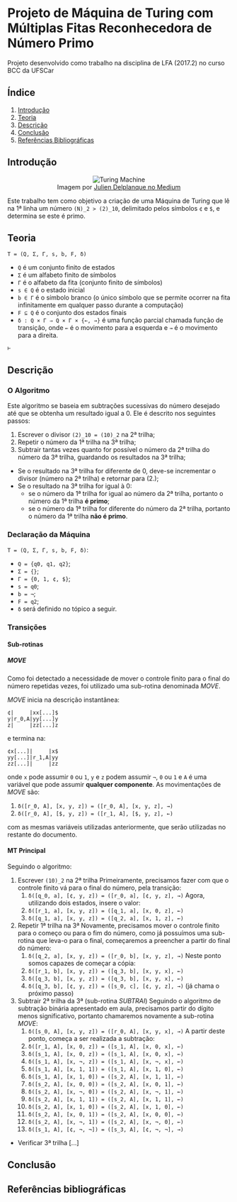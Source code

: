 # Projeto de Máquina de Turing com Múltiplas Fitas Reconhecedora de Número Primo

Projeto desenvolvido como trabalho na disciplina de LFA (2017.2) no curso BCC da UFSCar

## Índice

1. [Introdução](#introdução)
1. [Teoria](#teoria)
1. [Descrição](#descrição)
1. [Conclusão](#conclusão)
1. [Referências Bibliográficas](#referências-bibliográficas)

## Introdução

<p align="center">
    <img alt="Turing Machine" src="https://pagez.com/attachments/337/article/3508/e22a805a0cab3825ecddce1102553c02.gif" />
    <br>
    Imagem por <a href="https://medium.com/concerning-pharo/a-turing-machine-simulator-written-in-pharo-fda74e1a705b">Julien Delplanque no Medium</a>
</p>

Este trabalho tem como objetivo a criação de uma Máquina de Turing que lê na 1ª linha um número `(N)_2 > (2)_10`, delimitado pelos símbolos `¢` e `$`, e determina se este é primo.

## Teoria

`T = (Q, Σ, Γ, s, b, F, δ)`

- `Q` é um conjunto finito de estados
- `Σ` é um alfabeto finito de símbolos
- `Γ` é o alfabeto da fita (conjunto finito de símbolos)
- `s ∈ Q` é o estado inicial
- `b ∈ Γ` é o símbolo branco (o único símbolo que se permite ocorrer na fita infinitamente em qualquer passo durante a computação)
- `F ⊆ Q` é o conjunto dos estados finais
- `δ : Q × Γ ⇒ Q × Γ × {←, →}` é uma função parcial chamada função de transição, onde `←` é o movimento para a esquerda e `→` é o movimento para a direita.

`⊢`

## Descrição

### O Algoritmo

Este algoritmo se baseia em subtrações sucessivas do número desejado até que se obtenha um resultado igual a 0. Ele é descrito nos seguintes passos:

1. Escrever o divisor `(2)_10 = (10)_2` na 2ª trilha;
1. Repetir o número da 1ª trilha na 3ª trilha;
1. Subtrair tantas vezes quanto for possível o número da 2ª trilha do número da 3ª trilha, guardando os resultados na 3ª trilha;

- Se o resultado na 3ª trilha for diferente de 0, deve-se incrementar o divisor (número na 2ª trilha) e retornar para (2.);
- Se o resultado na 3ª trilha for igual à 0:
    - se o número da 1ª trilha for igual ao número da 2ª trilha, portanto o número da 1ª trilha **é primo**;
    - se o número da 1ª trilha for diferente  do número da 2ª trilha, portanto o número da 1ª trilha **não é primo**.

### Declaração da Máquina

`T = (Q, Σ, Γ, s, b, F, δ)`:

- `Q = {q0, q1, q2}`;
- `Σ = {}`;
- `Γ = {0, 1, ¢, $}`;
- `s = q0`;
- `b = ¬`;
- `F = q2`;
- `δ` será definido no tópico a seguir.

### Transições

#### Sub-rotinas

##### _MOVE_

Como foi detectado a necessidade de mover o controle finito para o final do número repetidas vezes, foi utilizado uma sub-rotina denominada _MOVE_.

_MOVE_ inicia na descrição instantânea:

```
¢|     |xx[...]$
y|r_0,A|yy[...]y
z|     |zz[...]z
```

e termina na:

```
¢x[...]|     |x$
yy[...]|r_1,A|yy
zz[...]|     |zz
```

onde `x` pode assumir `0` ou `1`, `y` e `z` podem assumir `¬`, `0` ou `1` e `A` é uma variável que pode assumir **qualquer componente**. As movimentações de _MOVE_ são:

1. `δ([r_0, A], [x, y, z]) = ([r_0, A], [x, y, z], →)`
1. `δ([r_0, A], [$, y, z]) = ([r_1, A], [$, y, z], ←)`

com as mesmas variáveis utilizadas anteriormente, que serão utilizadas no restante do documento.

#### MT Principal

Seguindo o algoritmo:

1. Escrever `(10)_2` na 2ª trilha
    Primeiramente, precisamos fazer com que o controle finito vá para o final do número, pela transição:
    1. `δ([q_0, a], [¢, y, z]) = ([r_0, a], [¢, y, z], →)`
    Agora, utilizando dois estados, insere o valor:
    1. `δ([r_1, a], [x, y, z]) = ([q_1, a], [x, 0, z], ←)`
    1. `δ([q_1, a], [x, y, z]) = ([q_2, a], [x, 1, z], ←)`
1. Repetir 1ª trilha na 3ª
    Novamente, precisamos mover o controle finito para o começo ou para o fim do número, como já possuímos uma sub-rotina que leva-o para o final, começaremos a preencher a partir do final do número:
    1. `δ([q_2, a], [x, y, z]) = ([r_0, b], [x, y, z], →)`
    Neste ponto somos capazes de começar a cópia:
    1. `δ([r_1, b], [x, y, z]) = ([q_3, b], [x, y, x], ←)`
    1. `δ([q_3, b], [x, y, z]) = ([q_3, b], [x, y, x], ←)`
    1. `δ([q_3, b], [¢, y, z]) = ([s_0, c], [¢, y, z], →)` (já chama o próximo passo)
1. Subtrair 2ª trilha da 3ª (sub-rotina _SUBTRAI_)
    Seguindo o algoritmo de subtração binária apresentado em aula, precisamos partir do dígito menos significativo, portanto chamaremos novamente a sub-rotina _MOVE_:
    1. `δ([s_0, A], [x, y, z]) = ([r_0, A], [x, y, x], →)`
    A partir deste ponto, começa a ser realizada a subtração:
    1. `δ([r_1, A], [x, 0, z]) = ([s_1, A], [x, 0, x], ←)`
    1. `δ([s_1, A], [x, 0, z]) = ([s_1, A], [x, 0, x], ←)`
    1. `δ([s_1, A], [x, ¬, z]) = ([s_1, A], [x, ¬, x], ←)`
    1. `δ([s_1, A], [x, 1, 1]) = ([s_1, A], [x, 1, 0], ←)`
    1. `δ([s_1, A], [x, 1, 0]) = ([s_2, A], [x, 1, 1], ←)`
    1. `δ([s_2, A], [x, 0, 0]) = ([s_2, A], [x, 0, 1], ←)`
    1. `δ([s_2, A], [x, ¬, 0]) = ([s_2, A], [x, ¬, 1], ←)`
    1. `δ([s_2, A], [x, 1, 1]) = ([s_2, A], [x, 1, 1], ←)`
    1. `δ([s_2, A], [x, 1, 0]) = ([s_2, A], [x, 1, 0], ←)`
    1. `δ([s_2, A], [x, 0, 1]) = ([s_2, A], [x, 0, 0], ←)`
    1. `δ([s_2, A], [x, ¬, 1]) = ([s_2, A], [x, ¬, 0], ←)`
    1. `δ([s_1, A], [¢, ¬, ¬]) = ([s_3, A], [¢, ¬, ¬], →)`

- Verificar 3ª trilha [...]

## Conclusão

## Referências bibliográficas
